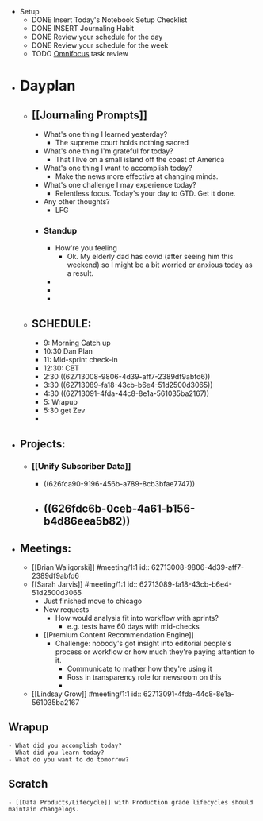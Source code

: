 - Setup
	- DONE Insert Today's Notebook Setup Checklist
	- DONE INSERT Journaling Habit
	- DONE Review your schedule for the day
	- DONE Review your schedule for the week
	- TODO [Omnifocus](omnifocus://) task review
- # Dayplan
	- ## [[Journaling Prompts]]
		- What's one thing I learned yesterday?
			- The supreme court holds nothing sacred
		- What's one thing I'm grateful for today?
			- That I live on a small island off the coast of America
		- What's one thing I want to accomplish today?
			- Make the news more effective at changing minds.
		- What's one challenge I may experience today?
			- Relentless focus. Today's your day to GTD. Get it done.
		- Any other thoughts?
			- LFG
		- ### Standup
			- How're you feeling
				- Ok. My elderly dad has covid (after seeing him this weekend) so I might be a bit worried or anxious today as a result.
			-
			-
			-
	- ## SCHEDULE:
		- 9: Morning Catch up
		- 10:30 Dan Plan
		- 11: Mid-sprint check-in
		- 12:30: CBT
		- 2:30 ((62713008-9806-4d39-aff7-2389df9abfd6))
		- 3:30 ((62713089-fa18-43cb-b6e4-51d2500d3065))
		- 4:30 ((62713091-4fda-44c8-8e1a-561035ba2167))
		- 5: Wrapup
		- 5:30 get Zev
		-
- ## Projects:
	- ### [[Unify Subscriber Data]]
		- ((626fca90-9196-456b-a789-8cb3bfae7747))
		- ((626fdc6b-0ceb-4a61-b156-b4d86eea5b82))
			-
- ## Meetings:
	- [[Brian Waligorski]] #meeting/1:1
	  id:: 62713008-9806-4d39-aff7-2389df9abfd6
	- [[Sarah Jarvis]] #meeting/1:1
	  id:: 62713089-fa18-43cb-b6e4-51d2500d3065
		- Just finished move to chicago
		- New requests
			- How would analysis fit into workflow with sprints?
				- e.g. tests have 60 days with mid-checks
		- [[Premium Content Recommendation Engine]]
			- Challenge: nobody's got insight into editorial people's process or workflow or how much they're paying attention to it.
				- Communicate to mather how they're using it
				- Ross in transparency role for newsroom on this
				-
	- [[Lindsay Grow]] #meeting/1:1
	  id:: 62713091-4fda-44c8-8e1a-561035ba2167
## Wrapup
	- What did you accomplish today?
	- What did you learn today?
	- What do you want to do tomorrow?
## Scratch
	- [[Data Products/Lifecycle]] with Production grade lifecycles should maintain changelogs.